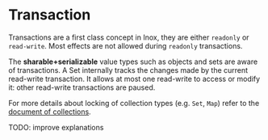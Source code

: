 # Transaction

Transactions are a first class concept in Inox, they are either `readonly` or `read-write`.
Most effects are not allowed during `readonly` transactions.

The **sharable+serializable** value types such as objects and sets are
aware of transactions. A Set internally tracks the changes made by the current read-write transaction. It allows at most
one read-write to access or modify it: other read-write transactions are paused.

For more details about locking of collection types (e.g. `Set`, `Map`) refer to the [document of collections](../collections.md).

TODO: improve explanations

